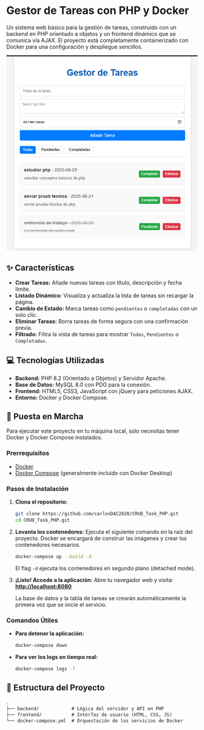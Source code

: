 # Gestor de Tareas con PHP y Docker

Un sistema web básico para la gestión de tareas, construido con un backend en PHP orientado a objetos y un frontend dinámico que se comunica vía AJAX. El proyecto está completamente containerizado con Docker para una configuración y despliegue sencillos.

![Inicio de la aplicación](/doc/image.png)

## ✨ Características

-   **Crear Tareas:** Añade nuevas tareas con título, descripción y fecha límite.
-   **Listado Dinámico:** Visualiza y actualiza la lista de tareas sin recargar la página.
-   **Cambio de Estado:** Marca tareas como `pendientes` o `completadas` con un solo clic.
-   **Eliminar Tareas:** Borra tareas de forma segura con una confirmación previa.
-   **Filtrado:** Filtra la vista de tareas para mostrar `Todas`, `Pendientes` o `Completadas`.

## 💻 Tecnologías Utilizadas

-   **Backend:** PHP 8.2 (Orientado a Objetos) y Servidor Apache.
-   **Base de Datos:** MySQL 8.0 con PDO para la conexión.
-   **Frontend:** HTML5, CSS3, JavaScript con jQuery para peticiones AJAX.
-   **Entorno:** Docker y Docker Compose.

## 🚀 Puesta en Marcha

Para ejecutar este proyecto en tu máquina local, solo necesitas tener Docker y Docker Compose instalados.

### Prerrequisitos

-   [Docker](https://www.docker.com/get-started)
-   [Docker Compose](https://docs.docker.com/compose/install/) (generalmente incluido con Docker Desktop)

### Pasos de Instalación

1.  **Clona el repositorio:**
    ```bash
    git clone https://github.com/carlosDAC2020/CRUD_Task_PHP.git
    cd CRUD_Task_PHP.git
    ```

2.  **Levanta los contenedores:**
    Ejecuta el siguiente comando en la raíz del proyecto. Docker se encargará de construir las imágenes y crear los contenedores necesarios.
    ```bash
    docker-compose up --build -d
    ```
    El flag `-d` ejecuta los contenedores en segundo plano (detached mode).

3.  **¡Listo! Accede a la aplicación:**
    Abre tu navegador web y visita:
    [**http://localhost:8080**](http://localhost:8080)

    La base de datos y la tabla de tareas se crearán automáticamente la primera vez que se inicie el servicio.

### Comandos Útiles

-   **Para detener la aplicación:**
    ```bash
    docker-compose down
    ```
-   **Para ver los logs en tiempo real:**
    ```bash
    docker-compose logs -f
    ```

## 📁 Estructura del Proyecto

```
.
├── backend/            # Lógica del servidor y API en PHP
├── frontend/           # Interfaz de usuario (HTML, CSS, JS)
└── docker-compose.yml  # Orquestación de los servicios de Docker
```